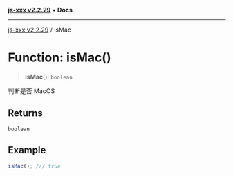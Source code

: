 [**js-xxx v2.2.29**](../README.md) • **Docs**

***

[js-xxx v2.2.29](../README.md) / isMac

# Function: isMac()

> **isMac**(): `boolean`

判断是否 MacOS

## Returns

`boolean`

## Example

```ts
isMac(); /// true
```

